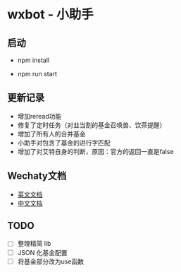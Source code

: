 # wxbot - 小助手

## 启动
- npm install

- npm run start

## 更新记录

- 增加reread功能
- 修复了定时任务（对韭当割的基金召唤兽、饮茶提醒）
- 增加了所有人的合并基金
- 小助手对包含了基金的进行字匹配
- 增加了对艾特自身的判断，原因：官方的返回一直是false


## Wechaty文档

- [英文文档](https://wechaty.gitbook.io/wechaty/)
- [中文文档](https://wechaty.gitbook.io/wechaty/v/zh/)

## TODO

- [ ] 整理精简 lib
- [ ] JSON 化基金配置
- [ ] 将基金部分改为use函数